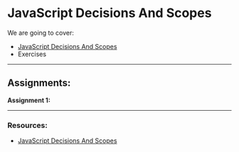# JavaScript Decisions And Scopes

We are going to cover:

- [JavaScript Decisions And Scopes](https://blogs.crtil.com/decisions-and-scopes-javaScript/)
- Exercises

---

## Assignments:

**Assignment 1:** []()

---

### Resources:

- [JavaScript Decisions And Scopes](https://blogs.crtil.com/decisions-and-scopes-javaScript/)

